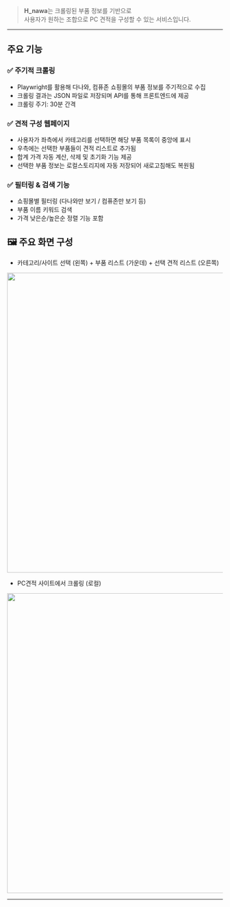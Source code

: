 > **H_nawa**는 크롤링된 부품 정보를 기반으로  
> 사용자가 원하는 조합으로 PC 견적을 구성할 수 있는 서비스입니다.

---

## 주요 기능

### ✅ 주기적 크롤링

- Playwright를 활용해 다나와, 컴퓨존 쇼핑몰의 부품 정보를 주기적으로 수집
- 크롤링 결과는 JSON 파일로 저장되며 API를 통해 프론트엔드에 제공
- 크롤링 주기: 30분 간격

### ✅ 견적 구성 웹페이지

- 사용자가 좌측에서 카테고리를 선택하면 해당 부품 목록이 중앙에 표시
- 우측에는 선택한 부품들이 견적 리스트로 추가됨
- 합계 가격 자동 계산, 삭제 및 초기화 기능 제공
- 선택한 부품 정보는 로컬스토리지에 자동 저장되어 새로고침해도 복원됨

### ✅ 필터링 & 검색 기능

- 쇼핑몰별 필터링 (다나와만 보기 / 컴퓨존만 보기 등)
- 부품 이름 키워드 검색
- 가격 낮은순/높은순 정렬 기능 포함

## 🖼️ 주요 화면 구성

- 카테고리/사이트 선택 (왼쪽) + 부품 리스트 (가운데) + 선택 견적 리스트 (오른쪽)

<img src="https://github.com/user-attachments/assets/b43b16bb-8058-42f4-89a4-97803e719dae" width="700"/>

- PC견적 사이트에서 크롤링 (로컬)

<img src="https://github.com/user-attachments/assets/2c157681-ce33-4c77-a888-c0a580b6c073" width="700"/>

---
